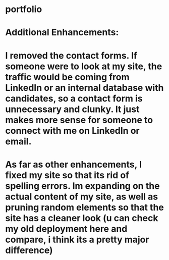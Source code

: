# portfolio
# Additional Enhancements:
# I removed the contact forms. If someone were to look at my site, the traffic would be coming from LinkedIn or an internal database with candidates, so a contact form is unnecessary and clunky. It just makes more sense for someone to connect with me on LinkedIn or email.
# As far as other enhancements, I fixed my site so that its rid of spelling errors. Im expanding on the actual content of my site, as well as pruning random elements so that the site has a cleaner look (u can check my old deployment here and compare, i think its a pretty major difference)